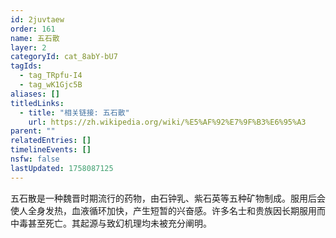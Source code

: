 ```yaml
---
id: 2juvtaew
order: 161
name: 五石散
layer: 2
categoryId: cat_8abY-bU7
tagIds:
  - tag_TRpfu-I4
  - tag_wK1Gjc5B
aliases: []
titledLinks:
  - title: "相关链接: 五石散"
    url: https://zh.wikipedia.org/wiki/%E5%AF%92%E7%9F%B3%E6%95%A3
parent: ""
relatedEntries: []
timelineEvents: []
nsfw: false
lastUpdated: 1758087125
---
```


五石散是一种魏晋时期流行的药物，由石钟乳、紫石英等五种矿物制成。服用后会使人全身发热，血液循环加快，产生短暂的兴奋感。许多名士和贵族因长期服用而中毒甚至死亡。其起源与致幻机理均未被充分阐明。